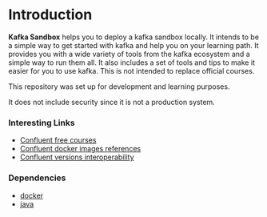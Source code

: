 # Introduction

**Kafka Sandbox** helps you to deploy a kafka sandbox locally. It intends to be a simple way to get started with kafka and
help you on your learning path. It provides you with a wide variety of tools from the kafka ecosystem and a simple way
to run them all. It also includes a set of tools and tips to make it easier for you to use kafka.
This is not intended to replace official courses.

<div class="warning">

This repository was set up for development and learning purposes.

It does not include security since it is not a production system.

</div>

### Interesting Links

- [Confluent free courses](https://developer.confluent.io/learn-kafka/)
- [Confluent docker images references](https://docs.confluent.io/platform/current/installation/docker/image-reference.html)
- [Confluent versions interoperability](https://docs.confluent.io/platform/current/installation/versions-interoperability.html)

### Dependencies

- [docker](https://docs.docker.com/engine/install/)
- [java](https://sdkman.io/jdks)
